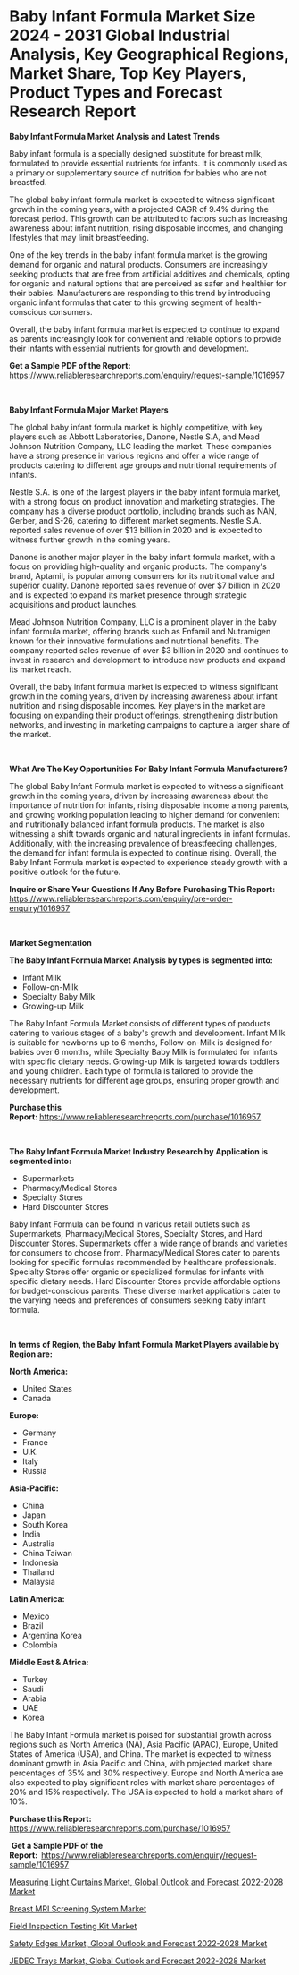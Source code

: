 <p><h1>Baby Infant Formula Market Size 2024 - 2031 Global Industrial Analysis, Key Geographical Regions, Market Share, Top Key Players, Product Types and Forecast Research Report</h1></p><p><strong>Baby Infant Formula Market Analysis and Latest Trends</strong></p>
<p><p>Baby infant formula is a specially designed substitute for breast milk, formulated to provide essential nutrients for infants. It is commonly used as a primary or supplementary source of nutrition for babies who are not breastfed.</p><p>The global baby infant formula market is expected to witness significant growth in the coming years, with a projected CAGR of 9.4% during the forecast period. This growth can be attributed to factors such as increasing awareness about infant nutrition, rising disposable incomes, and changing lifestyles that may limit breastfeeding.</p><p>One of the key trends in the baby infant formula market is the growing demand for organic and natural products. Consumers are increasingly seeking products that are free from artificial additives and chemicals, opting for organic and natural options that are perceived as safer and healthier for their babies. Manufacturers are responding to this trend by introducing organic infant formulas that cater to this growing segment of health-conscious consumers.</p><p>Overall, the baby infant formula market is expected to continue to expand as parents increasingly look for convenient and reliable options to provide their infants with essential nutrients for growth and development.</p></p>
<p><strong>Get a Sample PDF of the Report:&nbsp;</strong> <a href="https://www.reliableresearchreports.com/enquiry/request-sample/1016957">https://www.reliableresearchreports.com/enquiry/request-sample/1016957</a></p>
<p>&nbsp;</p>
<p><strong>Baby Infant Formula Major Market Players</strong></p>
<p><p>The global baby infant formula market is highly competitive, with key players such as Abbott Laboratories, Danone, Nestle S.A, and Mead Johnson Nutrition Company, LLC leading the market. These companies have a strong presence in various regions and offer a wide range of products catering to different age groups and nutritional requirements of infants.</p><p>Nestle S.A. is one of the largest players in the baby infant formula market, with a strong focus on product innovation and marketing strategies. The company has a diverse product portfolio, including brands such as NAN, Gerber, and S-26, catering to different market segments. Nestle S.A. reported sales revenue of over $13 billion in 2020 and is expected to witness further growth in the coming years.</p><p>Danone is another major player in the baby infant formula market, with a focus on providing high-quality and organic products. The company's brand, Aptamil, is popular among consumers for its nutritional value and superior quality. Danone reported sales revenue of over $7 billion in 2020 and is expected to expand its market presence through strategic acquisitions and product launches.</p><p>Mead Johnson Nutrition Company, LLC is a prominent player in the baby infant formula market, offering brands such as Enfamil and Nutramigen known for their innovative formulations and nutritional benefits. The company reported sales revenue of over $3 billion in 2020 and continues to invest in research and development to introduce new products and expand its market reach.</p><p>Overall, the baby infant formula market is expected to witness significant growth in the coming years, driven by increasing awareness about infant nutrition and rising disposable incomes. Key players in the market are focusing on expanding their product offerings, strengthening distribution networks, and investing in marketing campaigns to capture a larger share of the market.</p></p>
<p>&nbsp;</p>
<p><strong>What Are The Key Opportunities For Baby Infant Formula Manufacturers?</strong></p>
<p><p>The global Baby Infant Formula market is expected to witness a significant growth in the coming years, driven by increasing awareness about the importance of nutrition for infants, rising disposable income among parents, and growing working population leading to higher demand for convenient and nutritionally balanced infant formula products. The market is also witnessing a shift towards organic and natural ingredients in infant formulas. Additionally, with the increasing prevalence of breastfeeding challenges, the demand for infant formula is expected to continue rising. Overall, the Baby Infant Formula market is expected to experience steady growth with a positive outlook for the future.</p></p>
<p><strong>Inquire or Share Your Questions If Any Before Purchasing This Report:</strong> <a href="https://www.reliableresearchreports.com/enquiry/pre-order-enquiry/1016957">https://www.reliableresearchreports.com/enquiry/pre-order-enquiry/1016957</a></p>
<p>&nbsp;</p>
<p><strong>Market Segmentation</strong></p>
<p><strong>The Baby Infant Formula Market Analysis by types is segmented into:</strong></p>
<p><ul><li>Infant Milk</li><li>Follow-on-Milk</li><li>Specialty Baby Milk</li><li>Growing-up Milk</li></ul></p>
<p><p>The Baby Infant Formula Market consists of different types of products catering to various stages of a baby's growth and development. Infant Milk is suitable for newborns up to 6 months, Follow-on-Milk is designed for babies over 6 months, while Specialty Baby Milk is formulated for infants with specific dietary needs. Growing-up Milk is targeted towards toddlers and young children. Each type of formula is tailored to provide the necessary nutrients for different age groups, ensuring proper growth and development.</p></p>
<p><strong>Purchase this Report:&nbsp;</strong><a href="https://www.reliableresearchreports.com/purchase/1016957">https://www.reliableresearchreports.com/purchase/1016957</a></p>
<p>&nbsp;</p>
<p><strong>The Baby Infant Formula Market Industry Research by Application is segmented into:</strong></p>
<p><ul><li>Supermarkets</li><li>Pharmacy/Medical Stores</li><li>Specialty Stores</li><li>Hard Discounter Stores</li></ul></p>
<p><p>Baby Infant Formula can be found in various retail outlets such as Supermarkets, Pharmacy/Medical Stores, Specialty Stores, and Hard Discounter Stores. Supermarkets offer a wide range of brands and varieties for consumers to choose from. Pharmacy/Medical Stores cater to parents looking for specific formulas recommended by healthcare professionals. Specialty Stores offer organic or specialized formulas for infants with specific dietary needs. Hard Discounter Stores provide affordable options for budget-conscious parents. These diverse market applications cater to the varying needs and preferences of consumers seeking baby infant formula.</p></p>
<p>&nbsp;</p>
<p><strong>In terms of Region, the Baby Infant Formula Market Players available by Region are:</strong></p>
<p>
    <p> <strong> North America: </strong>
        <ul>
            <li>United States</li>
            <li>Canada</li>
        </ul>
        </p> 
    <p> <strong> Europe: </strong>
        <ul>
            <li>Germany</li>
            <li>France</li>
            <li>U.K.</li>
            <li>Italy</li>
            <li>Russia</li>
        </ul>
        </p> 
    <p> <strong> Asia-Pacific: </strong>
        <ul>
            <li>China</li>
            <li>Japan</li>
            <li>South Korea</li>
            <li>India</li>
            <li>Australia</li>
            <li>China Taiwan</li>
            <li>Indonesia</li>
            <li>Thailand</li>
            <li>Malaysia</li>
        </ul>
        </p> 
    <p> <strong> Latin America: </strong>
        <ul>
            <li>Mexico</li>
            <li>Brazil</li>
            <li>Argentina Korea</li>
            <li>Colombia</li>
        </ul>
        </p> 
    <p> <strong> Middle East & Africa: </strong>
        <ul>
            <li>Turkey</li>
            <li>Saudi</li>
            <li>Arabia</li>
            <li>UAE</li>
            <li>Korea</li>
        </ul>
    </p>
    </p>
<p><p>The Baby Infant Formula market is poised for substantial growth across regions such as North America (NA), Asia Pacific (APAC), Europe, United States of America (USA), and China. The market is expected to witness dominant growth in Asia Pacific and China, with projected market share percentages of 35% and 30% respectively. Europe and North America are also expected to play significant roles with market share percentages of 20% and 15% respectively. The USA is expected to hold a market share of 10%.</p></p>
<p><strong>Purchase this Report: </strong><a href="https://www.reliableresearchreports.com/purchase/1016957">https://www.reliableresearchreports.com/purchase/1016957</a></p>
<p>&nbsp;<strong>Get a Sample PDF of the Report:&nbsp;&nbsp;</strong><a href="https://www.reliableresearchreports.com/enquiry/request-sample/1016957">https://www.reliableresearchreports.com/enquiry/request-sample/1016957</a></p>
<p><strong></strong></p>
<p><p><a href="https://github.com/timeliteaut/Market-Research-Report-List-1/blob/main/measuring-light-curtains-market-global-outlook-and-forecast-2022-2028-market.md">Measuring Light Curtains Market, Global Outlook and Forecast 2022-2028 Market</a></p><p><a href="https://issuu.com/reportprime-2/docs/breast-mri-screening-system-market-size-2030.pptx">Breast MRI Screening System Market</a></p><p><a href="https://issuu.com/reportprime-2/docs/field-inspection-testing-kit-market-size-2030.pptx">Field Inspection Testing Kit Market</a></p><p><a href="https://github.com/seekum/Market-Research-Report-List-1/blob/main/safety-edges-market-global-outlook-and-forecast-2022-2028-market.md">Safety Edges Market, Global Outlook and Forecast 2022-2028 Market</a></p><p><a href="https://github.com/nancykennedykellievqfqt2/Market-Research-Report-List-1/blob/main/jedec-trays-market-global-outlook-and-forecast-2022-2028-market.md">JEDEC Trays Market, Global Outlook and Forecast 2022-2028 Market</a></p></p>
